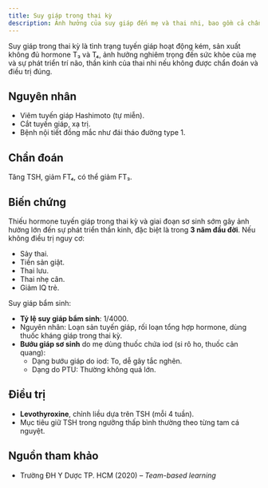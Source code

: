 ```yaml
---
title: Suy giáp trong thai kỳ
description: Ảnh hưởng của suy giáp đến mẹ và thai nhi, bao gồm cả chẩn đoán và hướng xử trí phù hợp.
---
```


Suy giáp trong thai kỳ là tình trạng tuyến giáp hoạt động kém, sản xuất không đủ hormone T₃ và T₄, ảnh hưởng nghiêm trọng đến sức khỏe của mẹ và sự phát triển trí não, thần kinh của thai nhi nếu không được chẩn đoán và điều trị đúng.

## Nguyên nhân

- Viêm tuyến giáp Hashimoto (tự miễn).
- Cắt tuyến giáp, xạ trị.
- Bệnh nội tiết đồng mắc như đái tháo đường type 1.

## Chẩn đoán

Tăng TSH, giảm FT₄, có thể giảm FT₃.

## Biến chứng

Thiếu hormone tuyến giáp trong thai kỳ và giai đoạn sơ sinh sớm gây ảnh hưởng lớn đến sự phát triển thần kinh, đặc biệt là trong **3 năm đầu đời**. Nếu không điều trị nguy cơ:

- Sảy thai.
- Tiền sản giật.
- Thai lưu.
- Thai nhẹ cân.
- Giảm IQ trẻ.

Suy giáp bẩm sinh:

- **Tỷ lệ suy giáp bẩm sinh**: 1/4000.
- Nguyên nhân: Loạn sản tuyến giáp, rối loạn tổng hợp hormone, dùng thuốc kháng giáp trong thai kỳ.
- **Bướu giáp sơ sinh** do mẹ dùng thuốc chứa iod (si rô ho, thuốc cản quang):
  - Dạng bướu giáp do iod: To, dễ gây tắc nghẽn.
  - Dạng do PTU: Thường không quá lớn.

## Điều trị

- **Levothyroxine**, chỉnh liều dựa trên TSH (mỗi 4 tuần).
- Mục tiêu giữ TSH trong ngưỡng thấp bình thường theo từng tam cá nguyệt.

## Nguồn tham khảo

- Trường ĐH Y Dược TP. HCM (2020) – _Team-based learning_
